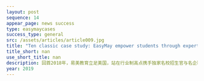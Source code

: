 ```yaml
---
layout: post
sequence: 14
appear_page: news success
type: easymaycases
success_type: general
src: /assets/articles/article009.jpg
title: "Ten classic case study: EasyMay empower students through expertise"
title_short: nan
use_short_title: nan
description: 回首2018年，易美教育立足美国，站在行业制高点携手独家名校招生官与名企职业咨询顾问委员会，帮助众多学子成就名校梦想，从此改变人生轨迹。没有人的成功是偶然的，光鲜亮丽的成就背后，是易美团队与学子一同披荆斩棘、日夜奋斗的非凡成果。
year: 2019
---
```


